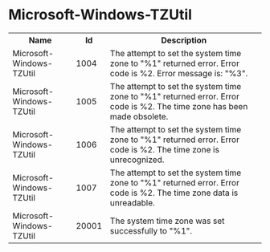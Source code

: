 # Microsoft-Windows-TZUtil

<table>
<colgroup><col/><col/><col/></colgroup>
<tr><th>Name</th><th>Id</th><th>Description</th></tr>
<tr><td>Microsoft-Windows-TZUtil</td><td>1004</td><td>The attempt to set the system time zone to &quot;%1&quot; returned error. Error code is %2. Error message is: &quot;%3&quot;.</td></tr>
<tr><td>Microsoft-Windows-TZUtil</td><td>1005</td><td>The attempt to set the system time zone to &quot;%1&quot; returned error. Error code is %2. The time zone has been made obsolete.</td></tr>
<tr><td>Microsoft-Windows-TZUtil</td><td>1006</td><td>The attempt to set the system time zone to &quot;%1&quot; returned error. Error code is %2. The time zone is unrecognized.</td></tr>
<tr><td>Microsoft-Windows-TZUtil</td><td>1007</td><td>The attempt to set the system time zone to &quot;%1&quot; returned error. Error code is %2. The time zone data is unreadable.</td></tr>
<tr><td>Microsoft-Windows-TZUtil</td><td>20001</td><td>The system time zone was set successfully to &quot;%1&quot;.</td></tr>
</table>
